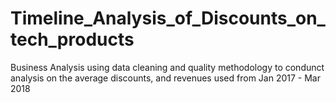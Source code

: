 # Timeline_Analysis_of_Discounts_on_tech_products
Business Analysis using data cleaning and quality methodology to condunct analysis on the average discounts, and revenues used from Jan 2017 - Mar 2018 
